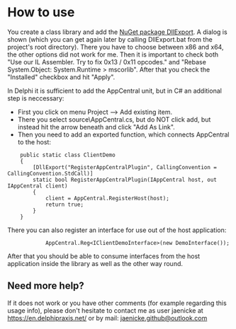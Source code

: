 How to use
==========
You create a class library and add the [NuGet package DllExport](https://www.nuget.org/packages/DllExport/). A dialog is shown (which you can get again later by calling DllExport.bat from the project's root directory). There you have to choose between x86 and x64, the other options did not work for me.
Then it is important to check both "Use our IL Assembler. Try to fix 0x13 / 0x11 opcodes." and "Rebase System.Object: System.Runtime > mscorlib".
After that you check the "Installed" checkbox and hit "Apply".

In Delphi it is sufficient to add the AppCentral unit, but in C# an additional step is neccessary:
- First you click on menu Project --> Add existing item.
- There you select source\AppCentral.cs, but do NOT click add, but instead hit the arrow beneath and click "Add As Link".
- Then you need to add an exported function, which connects AppCentral to the host:
```
    public static class ClientDemo
    {
        [DllExport("RegisterAppCentralPlugin", CallingConvention = CallingConvention.StdCall)]
        static bool RegisterAppCentralPlugin(IAppCentral host, out IAppCentral client)
        {
            client = AppCentral.RegisterHost(host);
            return true;
        }
    }
```

There you can also register an interface for use out of the host application:
```
            AppCentral.Reg<IClientDemoInterface>(new DemoInterface());
```

After that you should be able to consume interfaces from the host application inside the library as well as the other way round.

Need more help?
---------------
If it does not work or you have other comments (for example regarding this usage info), please don't hesitate to contact me as user jaenicke at https://en.delphipraxis.net/ or by mail:
jaenicke.github@outlook.com